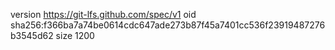 version https://git-lfs.github.com/spec/v1
oid sha256:f366ba7a74be0614cdc647ade273b87f45a7401cc536f23919487276b3545d62
size 1200

